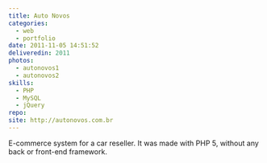 ```yaml
---
title: Auto Novos
categories:
  - web
  - portfolio
date: 2011-11-05 14:51:52
deliveredin: 2011
photos:
  - autonovos1
  - autonovos2
skills:
  - PHP
  - MySQL
  - jQuery
repo:
site: http://autonovos.com.br
---
```

E-commerce system for a car reseller. It was made with PHP 5, without any back or front-end framework.
